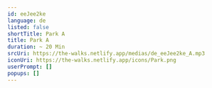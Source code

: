 ```yaml
---
id: eeJee2ke
language: de
listed: false
shortTitle: Park A
title: Park A
duration: ~ 20 Min
srcUri: https://the-walks.netlify.app/medias/de_eeJee2ke_A.mp3
iconUri: https://the-walks.netlify.app/icons/Park.png
userPrompt: []
popups: []
---
```


